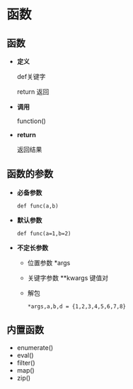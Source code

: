 # 函数

## 函数

- **定义**

  def关键字

  return  返回

- **调用**

  function()

- **return**

  返回结果

## 函数的参数

- **必备参数**

  `def func(a,b)`

- **默认参数**

  `def func(a=1,b=2)`

- **不定长参数**

  - 位置参数    *args

  - 关键字参数  **kwargs    键值对

  - 解包

    `*args,a,b,d = {1,2,3,4,5,6,7,8}`

## 内置函数

- enumerate()
- eval()
- filter()
- map()
- zip()

